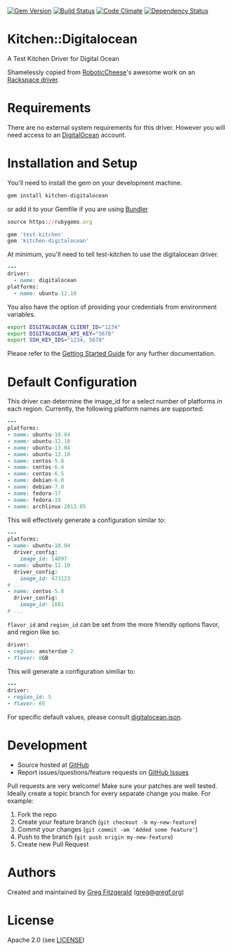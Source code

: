 [![Gem Version](https://badge.fury.io/rb/kitchen-digitalocean.png)](http://badge.fury.io/rb/kitchen-digitalocean) [![Build Status](https://travis-ci.org/test-kitchen/kitchen-digitalocean.png?branch=master)](https://travis-ci.org/test-kitchen/kitchen-digitalocean) [![Code Climate](https://codeclimate.com/github/test-kitchen/kitchen-digitalocean.png)](https://codeclimate.com/github/test-kitchen/kitchen-digitalocean) [![Dependency Status](https://gemnasium.com/test-kitchen/kitchen-digitalocean.png)](https://gemnasium.com/test-kitchen/kitchen-digitalocean)

# Kitchen::Digitalocean

A Test Kitchen Driver for Digital Ocean

Shamelessly copied from [RoboticCheese](https://github.com/RoboticCheese)'s
awesome work on an [Rackspace driver](https://github.com/RoboticCheese/kitchen-rackspace).

# Requirements

There are no external system requirements for this driver. However you will need access to an [DigitalOcean](https://digitalocean.com/) account.

# Installation and Setup

You'll need to install the gem on your development machine.

```Bash
gem install kitchen-digitalocean
```

or add it to your Gemfile if you are using [Bundler](http://bundler.io/)

```ruby
source https://rubygems.org

gem 'test-kitchen'
gem 'kitchen-digitalocean'
```

At minimum, you'll need to tell test-kitchen to use the digitalocean driver.

```ruby
---
driver:
  - name: digitalocean
platforms:
  - name: ubuntu-12.10
```

You also have the option of providing your credentials from environment variables.

```bash
export DIGITALOCEAN_CLIENT_ID="1234"
export DIGITALOCEAN_API_KEY="5678"
export SSH_KEY_IDS="1234, 5678"
```

Please refer to the [Getting Started Guide](http://kitchen.ci/) for any further documentation.

# Default Configuration

This driver can determine the image_id for a select number of platforms in each region. Currently, the following platform names are supported:

```ruby
---
platforms:
- name: ubuntu-10.04
- name: ubuntu-12.10
- name: ubuntu-13.04
- name: ubuntu-13.10
- name: centos-5.8
- name: centos-6.4
- name: centos-6.5
- name: debian-6.0
- name: debian-7.0
- name: fedora-17
- name: fedora-19
- name: archlinux-2013.05
```

This will effectively generate a configuration similar to:

```ruby
---
platforms:
- name: ubuntu-10.04
  driver_config:
    image_id: 14097
- name: ubuntu-12.10
  driver_config:
    image_id: 473123
# ...
- name: centos-5.8
  driver_config:
    image_id: 1601
# ...
```

`flavor_id` and `region_id` can be set from the more friendly options flavor, and region like so.

```ruby
driver:
- region: amsterdam 2
- flavor: 8GB
```

This will generate a configuration similiar to:

```ruby
---
driver:
- region_id: 5
- flavor: 65
```

For specific default values, please consult [digitalocean.json](https://github.com/test-kitchen/kitchen-digitalocean/blob/master/data/digitalocean.json).

# Development

* Source hosted at [GitHub](https://github.com/test-kitchen/kitchen-digitalocean)
* Report issues/questions/feature requests on [GitHub Issues](https://github.com/test-kitchen/kitchen-digitalocean/issues)

Pull requests are very welcome! Make sure your patches are well tested.
Ideally create a topic branch for every separate change you make. For
example:

1. Fork the repo
2. Create your feature branch (`git checkout -b my-new-feature`)
3. Commit your changes (`git commit -am 'Added some feature'`)
4. Push to the branch (`git push origin my-new-feature`)
5. Create new Pull Request

# Authors

Created and maintained by [Greg Fitzgerald](https://github.com/gregf/) (<greg@gregf.org>)

# License

Apache 2.0 (see [LICENSE](https://github.com/test-kitchen/kitchen-digitalocean/blob/master/LICENSE.txt))
